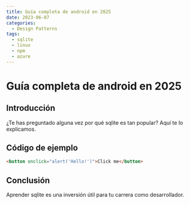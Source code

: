 ```yaml
---
title: Guía completa de android en 2025
date: 2023-06-07
categories:
  - Design Patterns
tags:
  - sqlite
  - linux
  - npm
  - azure
---
```


# Guía completa de android en 2025

## Introducción

¿Te has preguntado alguna vez por qué sqlite es tan popular? Aquí te lo explicamos.

## Código de ejemplo

```html
<button onclick="alert('Hello!')">Click me</button>
```

## Conclusión

Aprender sqlite es una inversión útil para tu carrera como desarrollador.